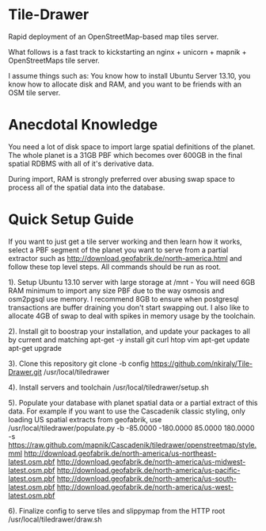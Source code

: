 Tile-Drawer
===========

Rapid deployment of an OpenStreetMap-based map tiles server.

What follows is a fast track to kickstarting an nginx + unicorn + mapnik + OpenStreetMaps tile server.

I assume things such as: You know how to install Ubuntu Server 13.10, you know how to allocate disk and RAM, and you want to be friends with an OSM tile server.



Anecdotal Knowledge
===================

You need a lot of disk space to import large spatial definitions of the planet. The whole planet is a 31GB PBF which becomes over 600GB in the final spatial RDBMS with all of it's derivative data.

During import, RAM is strongly preferred over abusing swap space to process all of the spatial data into the database.



Quick Setup Guide
=================

If you want to just get a tile server working and then learn how it works, select a PBF segment of the planet you want to serve from a partial extractor such as http://download.geofabrik.de/north-america.html and follow these top level steps. All commands should be run as root.


1). Setup Ubuntu 13.10 server with large storage at /mnt - You will need 6GB RAM minimum to import any size PBF due to the way osmosis and osm2pgsql use memory. I recommend 8GB to ensure when postgresql transactions are buffer draining you don't start swapping out. I also like to allocate 4GB of swap to deal with spikes in memory usage by the toolchain.

2). Install git to boostrap your installation, and update your packages to all by current and matching
  apt-get -y install git curl htop vim
  apt-get update
  apt-get upgrade

3). Clone this repository
  git clone -b config  https://github.com/nkiraly/Tile-Drawer.git /usr/local/tiledrawer

4). Install servers and toolchain
  /usr/local/tiledrawer/setup.sh

5). Populate your database with planet spatial data or a partial extract of this data. For example if you want to use the Cascadenik classic styling, only loading US spatial extracts from geofabrik, use
  /usr/local/tiledrawer/populate.py -b -85.0000 -180.0000 85.0000 180.0000 -s https://raw.github.com/mapnik/Cascadenik/tiledrawer/openstreetmap/style.mml http://download.geofabrik.de/north-america/us-northeast-latest.osm.pbf http://download.geofabrik.de/north-america/us-midwest-latest.osm.pbf http://download.geofabrik.de/north-america/us-pacific-latest.osm.pbf http://download.geofabrik.de/north-america/us-south-latest.osm.pbf http://download.geofabrik.de/north-america/us-west-latest.osm.pbf

6). Finalize config to serve tiles and slippymap from the HTTP root
  /usr/local/tiledrawer/draw.sh

